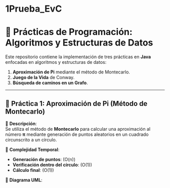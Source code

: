 # 1Prueba_EvC

# 🚀 Prácticas de Programación: Algoritmos y Estructuras de Datos

Este repositorio contiene la implementación de tres prácticas en **Java** enfocadas en algoritmos y estructuras de datos:

1. **Aproximación de Pi** mediante el método de Montecarlo.
2. **Juego de la Vida** de Conway.
3. **Búsqueda de caminos en un Grafo**.

---

## 📌 **Práctica 1: Aproximación de Pi (Método de Montecarlo)**

📖 **Descripción**:  
Se utiliza el método de **Montecarlo** para calcular una aproximación al número **π** mediante generación de puntos aleatorios en un cuadrado circunscrito a un círculo.

🔢 **Complejidad Temporal**:  
- **Generación de puntos**: \(O(n)\)  
- **Verificación dentro del círculo**: \(O(1)\)  
- **Cálculo final**: \(O(1)\)  

🔗 **Diagrama UML**:




